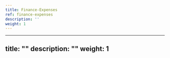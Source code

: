 ```yaml
---
title: Finance-Expenses
ref: finance-expenses
description: ''
weight: 1
---
```

---
title: ""
description: ""
weight: 1
---